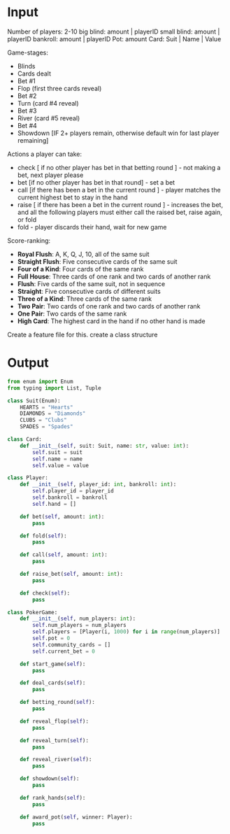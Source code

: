 # Input
Number of players: 2-10
big blind: amount | playerID
small blind: amount | playerID
bankroll: amount | playerID
Pot: amount
Card: Suit | Name | Value

Game-stages: 
- Blinds
- Cards dealt
- Bet #1 
- Flop (first three cards reveal)
- Bet #2
- Turn (card #4 reveal)
- Bet #3
- River (card #5 reveal)
- Bet #4
- Showdown [IF 2+ players remain, otherwise default win for last player remaining]

Actions a player can take: 
- check [ if no other player has bet in that betting round ] - not making a bet, next player please
- bet [if no other player has bet in that round] - set a bet
- call [if there has been a bet in the current round ] - player matches the current highest bet to stay in the hand
- raise [ if there has been a bet in the current round ] - increases the bet, and all the following players must either call the raised bet, raise again, or fold
- fold - player discards their hand, wait for new game

Score-ranking: 
- **Royal Flush**: A, K, Q, J, 10, all of the same suit
- **Straight Flush**: Five consecutive cards of the same suit
- **Four of a Kind**: Four cards of the same rank
- **Full House**: Three cards of one rank and two cards of another rank
- **Flush**: Five cards of the same suit, not in sequence
- **Straight**: Five consecutive cards of different suits
- **Three of a Kind**: Three cards of the same rank
- **Two Pair**: Two cards of one rank and two cards of another rank
- **One Pair**: Two cards of the same rank
- **High Card**: The highest card in the hand if no other hand is made

Create a feature file for this. create a class structure


# Output
```python
from enum import Enum
from typing import List, Tuple

class Suit(Enum):
    HEARTS = "Hearts"
    DIAMONDS = "Diamonds"
    CLUBS = "Clubs"
    SPADES = "Spades"

class Card:
    def __init__(self, suit: Suit, name: str, value: int):
        self.suit = suit
        self.name = name
        self.value = value

class Player:
    def __init__(self, player_id: int, bankroll: int):
        self.player_id = player_id
        self.bankroll = bankroll
        self.hand = []

    def bet(self, amount: int):
        pass

    def fold(self):
        pass

    def call(self, amount: int):
        pass

    def raise_bet(self, amount: int):
        pass

    def check(self):
        pass

class PokerGame:
    def __init__(self, num_players: int):
        self.num_players = num_players
        self.players = [Player(i, 1000) for i in range(num_players)]
        self.pot = 0
        self.community_cards = []
        self.current_bet = 0

    def start_game(self):
        pass

    def deal_cards(self):
        pass

    def betting_round(self):
        pass

    def reveal_flop(self):
        pass

    def reveal_turn(self):
        pass

    def reveal_river(self):
        pass

    def showdown(self):
        pass

    def rank_hands(self):
        pass

    def award_pot(self, winner: Player):
        pass
```